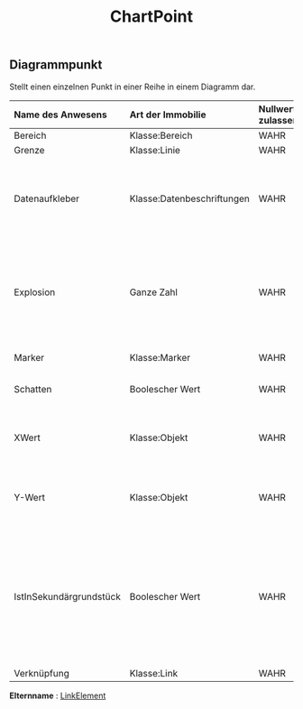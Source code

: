 ﻿---
title: ChartPoint
second_title: Aspose.Cells Cloud Documen
type: docs
url: /de/specification/model/chartpoint/
description: "Aspose.Cells Cloud-Modellspezifikation: ChartPoint. Müheloses Bearbeiten von Excel und anderen Tabellenkalkulationsdokumenten mit Funktionen wie Öffnen, Generieren, Bearbeiten, Teilen, Zusammenführen, Vergleichen und Konvertieren"
kwords: Excel, Office, Tabellenkalkulation, Cloud REST API, ChartPoint
weight: 50
---
## **Diagrammpunkt**

 Stellt einen einzelnen Punkt in einer Reihe in einem Diagramm dar.

| Name des Anwesens| Art der Immobilie| Nullwerte zulassen| Schreibgeschützt| Standardwert| Beschreibung|
|:- |:- |:- |:- |:- |:- |
| Bereich| Klasse:Bereich| WAHR| FALSCH|| Ruft die Fläche ab.|
| Grenze| Klasse:Linie| WAHR| FALSCH|| Ruft die Grenze ab.|
| Datenaufkleber| Klasse:Datenbeschriftungen| WAHR| FALSCH|| Gibt ein DataLabels-Objekt zurück, das die mit dem Punkt verknüpfte Datenbeschriftung darstellt.|
| Explosion| Ganze Zahl| WAHR| FALSCH|| Der Abstand eines offenen Kreisstücks von der Mitte des Kreisdiagramms wird als Prozentsatz des Kreisdurchmessers ausgedrückt.|
| Marker| Klasse:Marker| WAHR| FALSCH|| Ruft den Marker ab.|
| Schatten| Boolescher Wert| WAHR| FALSCH|| Wahr, wenn der Kartenpunkt einen Schatten hat.|
| XWert| Klasse:Objekt| WAHR| FALSCH|| Ruft den X-Wert des Diagrammpunkts ab oder legt ihn fest.|
| Y-Wert| Klasse:Objekt| WAHR| FALSCH|| Ruft den Y-Wert des Diagrammpunkts ab oder legt ihn fest.|
|IstInSekundärgrundstück| Boolescher Wert| WAHR| FALSCH|| Ruft einen Wert ab oder legt einen Wert fest, der angibt, ob sich dieser Datenpunkt im zweiten Kreis- oder Balkendiagramm eines Kreis-oder-Balken-Kreisdiagramms befindet.|
| Verknüpfung| Klasse:Link| WAHR| FALSCH|||

**Elternname** : [LinkElement](/specification/model/linkelement)

